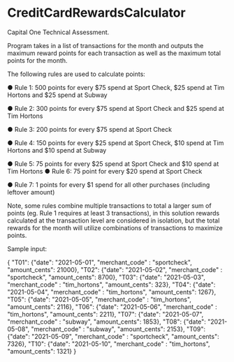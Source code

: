# CreditCardRewardsCalculator
Capital One Technical Assessment.

Program takes in a list of transactions for the month and outputs the maximum reward points for each transaction as well as the maximum total points for the month.

The following rules are used to calculate points:

● Rule 1: 500 points for every $75 spend at Sport Check, $25 spend at Tim Hortons
and $25 spend at Subway

● Rule 2: 300 points for every $75 spend at Sport Check and $25 spend at Tim
Hortons

● Rule 3: 200 points for every $75 spend at Sport Check

● Rule 4: 150 points for every $25 spend at Sport Check, $10 spend at Tim Hortons
and $10 spend at Subway

● Rule 5: 75 points for every $25 spend at Sport Check and $10 spend at Tim
Hortons
● Rule 6: 75 point for every $20 spend at Sport Check

● Rule 7: 1 points for every $1 spend for all other purchases (including leftover
amount)

Note, some rules combine multiple transactions to total a larger sum of points (eg. Rule 1 requires at least 3 transactions), in this solution rewards calculated at the transaction level are considered in isolation, but the total rewards for the month will utilize combinations of transactions to maximize points.

Sample input:

{
"T01": {"date": "2021-05-01", "merchant_code" : "sportcheck", "amount_cents": 21000},
"T02": {"date": "2021-05-02", "merchant_code" : "sportcheck", "amount_cents": 8700},
"T03": {"date": "2021-05-03", "merchant_code" : "tim_hortons", "amount_cents": 323},
"T04": {"date": "2021-05-04", "merchant_code" : "tim_hortons", "amount_cents": 1267},
"T05": {"date": "2021-05-05", "merchant_code" : "tim_hortons", "amount_cents": 2116},
"T06": {"date": "2021-05-06", "merchant_code" : "tim_hortons", "amount_cents": 2211},
"T07": {"date": "2021-05-07", "merchant_code" : "subway", "amount_cents": 1853},
"T08": {"date": "2021-05-08", "merchant_code" : "subway", "amount_cents": 2153},
"T09": {"date": "2021-05-09", "merchant_code" : "sportcheck", "amount_cents": 7326},
"T10": {"date": "2021-05-10", "merchant_code" : "tim_hortons", "amount_cents": 1321}
}

